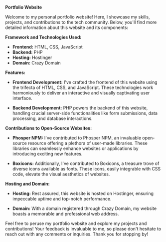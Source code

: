 **Portfolio Website**

Welcome to my personal portfolio website! Here, I showcase my skills, projects, and contributions to the tech community. Below, you'll find more detailed information about this website and its components:

**Framework and Technologies Used:**
- **Frontend:** HTML, CSS, JavaScript
- **Backend:** PHP
- **Hosting:** Hostinger
- **Domain:** Crazy Domain

**Features:**
- **Frontend Development:** I've crafted the frontend of this website using the trifecta of HTML, CSS, and JavaScript. These technologies work harmoniously to deliver an interactive and visually captivating user interface.
  
- **Backend Development:** PHP powers the backend of this website, handling crucial server-side functionalities like form submissions, data processing, and database interactions.

**Contributions to Open-Source Websites:**
- **Phosper NPM:** I've contributed to Phosper NPM, an invaluable open-source resource offering a plethora of user-made libraries. These libraries can seamlessly enhance websites or applications by introducing exciting new features.
  
- **Boxicons:** Additionally, I've contributed to Boxicons, a treasure trove of diverse icons available as fonts. These icons, easily integrable with CSS code, elevate the visual aesthetics of websites.

**Hosting and Domain:**
- **Hosting:** Rest assured, this website is hosted on Hostinger, ensuring impeccable uptime and top-notch performance.
  
- **Domain:** With a domain registered through Crazy Domain, my website boasts a memorable and professional web address.

Feel free to peruse my portfolio website and explore my projects and contributions! Your feedback is invaluable to me, so please don't hesitate to reach out with any comments or inquiries. Thank you for stopping by!
